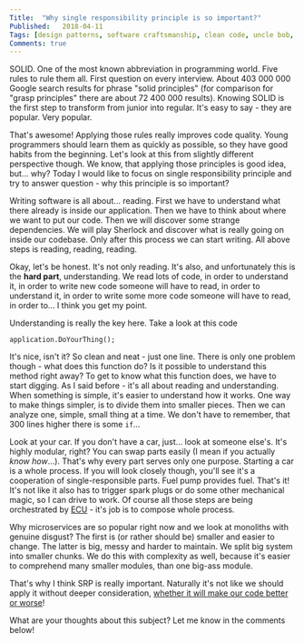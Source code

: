 ```yaml
---
Title:  "Why single responsibility principle is so important?"
Published:   2018-04-11
Tags: [design patterns, software craftsmanship, clean code, uncle bob, solid, single responsibility principle]
Comments: true
---
```


SOLID. One of the most known abbreviation in programming world. Five rules to rule them all. First question on every interview. About 403 000 000 Google search results for phrase "solid principles" (for comparison for "grasp principles" there are about 72 400 000 results). Knowing SOLID is the first step to transform from junior into regular. It's easy to say - they are popular. Very popular.
<!--more-->
That's awesome! Applying those rules really improves code quality. Young programmers should learn them as quickly as possible, so they have good habits from the beginning. Let's look at this from slightly different perspective though. We know, that applying those principles is good idea, but... why? Today I would like to focus on single responsibility principle and try to answer question - why this principle is so important?

Writing software is all about... reading. First we have to understand what there already is inside our application. Then we have to think about where we want to put our code. Then we will discover some strange dependencies. We will play Sherlock and discover what is really going on inside our codebase. Only after this process we can start writing. All above steps is reading, reading, reading.

Okay, let's be honest. It's not only reading. It's also, and unfortunately this is the **hard part**, understanding. We read lots of code, in order to understand it, in order to write new code someone will have to read, in order to understand it, in order to write some more code someone will have to read, in order to... I think you get my point.

Understanding is really the key here. Take a look at this code

    application.DoYourThing();

It's nice, isn't it? So clean and neat - just one line. There is only one problem though - what does this function do? Is it possible to understand this method right away? To get to know what this function does, we have to start digging. As I said before - it's all about reading and understanding. When something is simple, it's easier to understand how it works. One way to make things simpler, is to divide them into smaller pieces. Then we can analyze one, simple, small thing at a time. We don't have to remember, that 300 lines higher there is some `if`...

Look at your car. If you don't have a car, just... look at someone else's. It's highly modular, right? You can swap parts easily (I mean if you actually _know how_...). That's why every part serves only one purpose. Starting a car is a whole process. If you will look closely though, you'll see it's a cooperation of single-responsible parts. Fuel pump provides fuel. That's it! It's not like it also has to trigger spark plugs or do some other mechanical magic, so I can drive to work. Of course all those steps are being orchestrated by [ECU](https://en.wikipedia.org/wiki/Engine_control_unit) - it's job is to compose whole process.

Why microservices are so popular right now and we look at monoliths with genuine disgust? The first is (or rather should be) smaller and easier to change. The latter is big, messy and harder to maintain. We split big system into smaller chunks. We do this with complexity as well, because it's easier to comprehend many smaller modules, than one big-ass module.

That's why I think SRP is really important. Naturally it's not like we should apply it without deeper consideration, [whether it will make our code better or worse](https://hackernoon.com/you-dont-understand-the-single-responsibility-principle-abfdd005b137)!

What are your thoughts about this subject? Let me know in the comments below!